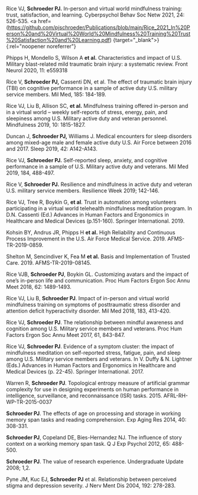 Rice VJ, **Schroeder PJ.** In-person and virtual world mindfulness training: trust, satisfaction, and learning. Cyberpsychol Behav Soc Netw 2021, 24: 526-535.  <a href=(https://github.com/pjschroeder/Publications/blob/main/Rice_2021_In%20Person%20and%20Virtual%20World%20Mindfulness%20Training%20Trust%20Satisfaction%20and%20Learning.pdf) {target="\_blank">}{:rel="noopener noreferrer"}

Phipps H, Mondello S, Wilson A **et al.** Characteristics and impact of U.S. Military blast-related mild traumatic brain injury: a systematic review. Front Neurol 2020, 11: e559318

Rice V, **Schroeder PJ,** Cassenti DN, et al. The effect of traumatic brain injury (TBI) on cognitive performance in a sample of active duty U.S. military service members. Mil Med, 185: 184-189.

Rice VJ, Liu B, Allison SC, **et al.** Mindfulness training offered in-person and in a virtual world – weekly self-reports of stress, energy, pain, and sleepiness among U.S. Military active duty and veteran personnel. Mindfulness 2019, 10: 1815-1827. 

Duncan J, **Schroeder PJ,** Williams J. Medical encounters for sleep disorders among mixed-age male and female active duty U.S. Air Force between 2016 and 2017. Sleep 2019, 42: A142-A143. 

Rice VJ, **Schroeder PJ.** Self-reported sleep, anxiety, and cognitive performance in a sample of U.S. Military active duty and veterans. Mil Med 2019, 184, 488-497. 

Rice V, **Schroeder PJ.** Resilience and mindfulness in active duty and veteran U.S. military service members. Resilience Week 2019; 142-146.

Rice VJ, Tree R, Boykin G, **et al**. Trust in automation among volunteers participating in a virtual world telehealth mindfulness meditation program. In D.N. Cassenti (Ed.) Advances in Human Factors and Ergonomics in Healthcare and Medical Devices (p.151-160). Springer International. 2019.

Kohsin BY, Andrus JR, Phipps H **et al.** High Reliability and Continuous Process Improvement in the U.S. Air Force Medical Service. 2019. AFMS-TR-2019-0859.

Shelton M, Sencindiver K, Fea M **et al.** Basis and Implementation of Trusted Care. 2019. AFMS-TR-2019-08145.

Rice VJB, **Schroeder PJ**, Boykin GL. Customizing avatars and the impact of one’s in-person life and communication. Proc Hum Factors Ergon Soc Annu Meet 2018, 62: 1489-1493. 

Rice VJ, Liu B, **Schroeder PJ**. Impact of in-person and virtual world mindfulness training on symptoms of posttraumatic stress disorder and attention deficit hyperactivity disorder. Mil Med 2018, 183, 413-420. 

Rice VJ, **Schroeder PJ**. The relationship between mindful awareness and cognition among U.S. Military service members and veterans. Proc Hum Factors Ergon Soc Annu Meet 2017, 61, 843-847. 

Rice VJ, **Schroeder PJ**. Evidence of a symptom cluster: the impact of mindfulness meditation on self-reported stress, fatigue, pain, and sleep among U.S. Military service members and veterans. In V. Duffy & N. Lightner (Eds.) Advances in Human Factors and Ergonomics in Healthcare and Medical Devices (p. 22-45). Springer International. 2017. 

Warren R, **Schroeder PJ**. Topological entropy measure of artificial grammar complexity for use in designing experiments on human performance in intelligence, surveillance, and reconnaissance (ISR) tasks. 2015. AFRL-RH-WP-TR-2015-0037 

**Schroeder PJ**. The effects of age on processing and storage in working memory span tasks and reading comprehension. Exp Aging Res 2014, 40: 308-331. 

**Schroeder PJ**, Copeland DE, Bies-Hernandez NJ. The influence of story context on a working memory span task. Q J Exp Psychol 2012, 65: 488-500. 

**Schroeder PJ**. The value of research experience. Undergraduate Update 2008; 1,2. 

Pyne JM, Kuc EJ, **Schroeder PJ** et al. Relationship between perceived stigma and depression severity. J Nerv Ment Dis 2004, 192: 278-283.
